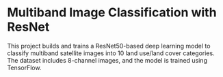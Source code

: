 #  Multiband Image Classification with ResNet

This project builds and trains a ResNet50-based deep learning model to classify multiband satellite images into 10 land use/land cover categories. The dataset includes 8-channel images, and the model is trained using TensorFlow.


